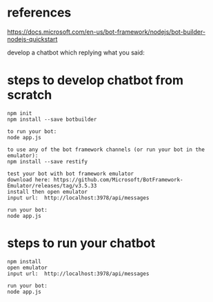 # references
https://docs.microsoft.com/en-us/bot-framework/nodejs/bot-builder-nodejs-quickstart

develop a chatbot which replying what you said:


# steps to develop chatbot from scratch

```
npm init
npm install --save botbuilder

to run your bot:
node app.js

to use any of the bot framework channels (or run your bot in the emulator):
npm install --save restify

test your bot with bot framework emulator
download here: https://github.com/Microsoft/BotFramework-Emulator/releases/tag/v3.5.33
install then open emulator
input url:  http://localhost:3978/api/messages

run your bot:
node app.js

```

# steps to run your chatbot

```
npm install
open emulator
input url:  http://localhost:3978/api/messages

run your bot:
node app.js

```
